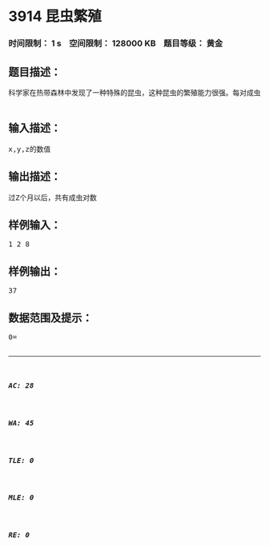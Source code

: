 # 3914 昆虫繁殖   
### 时间限制： 1 s&nbsp;&nbsp;&nbsp;&nbsp;空间限制： 128000 KB&nbsp;&nbsp;&nbsp;&nbsp;题目等级： 黄金  
## 题目描述：  

<pre>
科学家在热带森林中发现了一种特殊的昆虫，这种昆虫的繁殖能力很强。每对成虫过x个月产y对卵，每对卵要过两个月长成成虫。假设每个成虫不死，第一个月只有一对成虫，且卵长成成虫后的第一个月不产卵(过X个月产卵)，问过Z个月以后，共有成虫多少对？  

</pre>
  
  
## 输入描述：  

<pre>
x,y,z的数值
</pre>
  
  
## 输出描述：  

<pre>
过Z个月以后，共有成虫对数
</pre>
  
  
## 样例输入：  

<pre>
1 2 8
</pre>
  
  
## 样例输出：  

<pre>
37
</pre>
  
  
## 数据范围及提示：  

<pre>
0=<X<=20,1<=Y<=20,X=<Z<=50
</pre>
  
  
***  

##### AC: 28  
##### WA: 45  
##### TLE: 0  
##### MLE: 0  
##### RE: 0  
